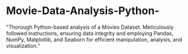 # Movie-Data-Analysis-Python-
 "Thorough Python-based analysis of a Movies Dataset. Meticulously followed instructions, ensuring data integrity and employing Pandas, NumPy, Matplotlib, and Seaborn for efficient manipulation, analysis, and visualization."
